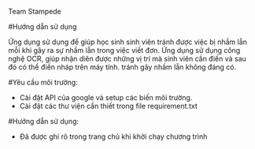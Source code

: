 Team Stampede

#Hướng dẫn sử dụng

Ứng dụng sử dụng để giúp học sinh sinh viên tránh được việc bị nhầm lẫn mỗi khi gây ra sự nhầm lẫn trong việc viết đơn. Ứng dụng sử dụng công nghệ OCR, giúp nhận diên được những vị trí mà sinh viên cần điền và sau đó có thể điền nháp trên máy tính. tránh gây nhầm lẫn không đáng có.

#Yêu cầu môi trường:

- Cài đặt API của google và setup các biến môi trường.
- Cài đặt các thư viện cần thiết trong file requirement.txt

#Hướng dẫn sử dụng:
- Đã được ghi rõ trong trang chủ khi khởi chạy chương trình 

